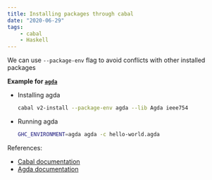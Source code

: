 ```yaml
---
title: Installing packages through cabal
date: "2020-06-29"
tags:
    - cabal
    - Haskell
---
```


We can use `--package-env` flag to avoid conflicts with other installed packages

**Example for [`agda`](https://agda.readthedocs.io/en/v2.6.1/getting-started/installation.html)**

- Installing agda
    ```sh
    cabal v2-install --package-env agda --lib Agda ieee754
    ```
    
- Running agda
    ```sh
    GHC_ENVIRONMENT=agda agda -c hello-world.agda
    ```

References:
- [Cabal documentation](https://cabal.readthedocs.io/en/latest/cabal-commands.html#cabal-v2-install)
- [Agda documentation](https://agda.readthedocs.io/en/v2.6.1/getting-started/installation.html)
  
